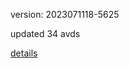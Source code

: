 version: 2023071118-5625

updated 34 avds

[details](https://github.com/0x74f917491bfa7ebfa379/ali_avd_db/blob/master/change_log/2023/07/11/18/5625.txt)